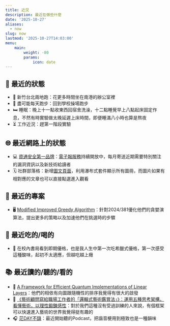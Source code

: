 ```yaml
---
title: 近況
description: 最近在做些什麼
date: '2025-10-27'
aliases:
  - now
slug: now
lastmod: '2025-10-27T14:03:00'
menu:
    main: 
        weight: -80
        params:
            icon: date
---
```


## 🏡 最近的狀態
- 🚎 新竹台北兩地跑：花更多時間坐在南港的辦公室裡
- 🏃 盡可能每天跑步：回到學校操場跑步
- 🛏 睡眠：晚上十一點收東西回宿舍洗澡，十二點睡覺早上八點起床固定作息，不然有時實驗做太晚延遲上床時間，即便睡滿八小時也算是熬夜
- ⏳ 工作近況：趕第一階段實驗

## 🌐 最近網路上的狀態
- 💻 [資通安全第一品牌](https://scientia-potentia-est.com/zh/)：[電子報服務](https://scientia-potentia-est.com/zh/newsletter-zh/)持續開放中，每月寄送近期需要特別關注的漏洞資訊以及新技術給讀者
- 🗓 社群部落格：新增[圖文頁面](https://scientiatw.live/gallery/)，利用瀑布式套件顯示所有圖冊，而圖片如果有相對應的文章也可以直接點選進入觀看

## 🎯 最近的專案
- 🖥️ [Modified Improved Greedy Algorithm](https://github.com/Scientia-Potentia-Est-Tw/Modified-Improved-Greedy-Algorithm)：針對2024/381優化他們的貪婪演算法，提出更多的策略以及加速他們在挑選時的步驟

## 🍳 最近吃的/喝的
- 🍦 在校內書局看到即期優格，也是我人生中第一次吃希臘式優格，第一次感受這種酸味，起初不太適應，但越吃越上癮

## 📚 最近讀的/聽的/看的
- 📄 [A Framework for Efficient Quantum Implementations of Linear Layers](https://eprint.iacr.org/2025/1915)：他們的相依有向圖跟隨機性的排序我覺得有很大的啟發
- 📖 [《藝術顧問寫給職場工作者的「邏輯式藝術鑑賞法」》：運用五種思考架構，看懂藝術，以理性鍛鍊感性](https://www.books.com.tw/exep/assp.php/scientia/products/0010894082?utm_source=scientia&utm_medium=ap-books&utm_content=recommend&utm_campaign=ap-202510)：對於我們這種沒有受過訓練的人來說，有個框架可以快速進入藝術的世界我覺得挺有趣的
- 🎧 [茫DAY不錄](https://mondayblueeee.firstory.io/episodes)：最近開始聽的Podcast，把諧音梗用到極致也是一種韻味
